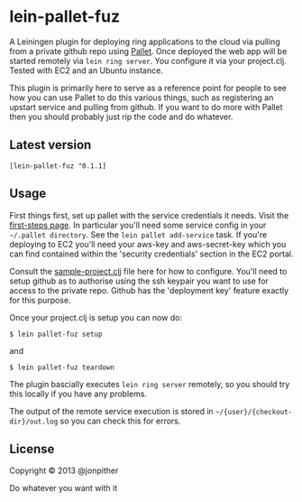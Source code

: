 # lein-pallet-fuz

A Leiningen plugin for deploying ring applications to the cloud via pulling from a private github repo using [Pallet](http://palletops.com/). Once deployed the web app will be started remotely via `lein ring server`. You configure it via your project.clj. Tested with EC2 and an Ubuntu instance.

This plugin is primarily here to serve as a reference point for people to see how you can use Pallet to do this various things, such as registering an upstart service and pulling from github. If you want to do more with Pallet then you should probably just rip the code and do whatever.

## Latest version

`[lein-pallet-fuz "0.1.1]`

## Usage

First things first, set up pallet with the service credentials it needs. Visit the [first-steps page](http://palletops.com/doc/first-steps/). In particular you'll need some service config in your `~/.pallet directory`. See the `lein pallet add-service` task. If you're deploying to EC2 you'll need your aws-key and aws-secret-key which you can find contained within the 'security credentials' section in the EC2 portal.

Consult the [sample-project.clj](https://github.com/jonpither/lein-pallet-fuz/blob/master/sample-project.clj) file here for how to configure. You'll need to setup github as to authorise using the ssh keypair you want to use for access to the private repo. Github has the 'deployment key' feature exactly for this purpose.

Once your project.clj is setup you can now do:

    $ lein pallet-fuz setup

and

	$ lein pallet-fuz teardown


The plugin bascially executes `lein ring server` remotely, so you should try this locally if you have any problems.

The output of the remote service execution is stored in `~/{user}/{checkout-dir}/out.log` so you can check this for errors.

## License

Copyright © 2013 @jonpither

Do whatever you want with it
